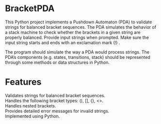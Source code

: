 # BracketPDA
This Python project implements a Pushdown Automaton (PDA) to validate strings for balanced bracket sequences. The PDA simulates the behavior of a stack machine to check whether the brackets in a given string are properly balanced. Provide input strings when prompted. Make sure the input string starts and ends with an exclamation mark (!) .

The program should simulate the way a PDA would process strings. The PDA’s components (e.g. states, transitions, stack) should be represented through some methods or data structures in Python.


# Features <br />
Validates strings for balanced bracket sequences.  <br />
Handles the following bracket types: (), [], {}, <>.  <br />
Handles nested brackets.  <br />
Provides detailed error messages for invalid strings.  <br />
Implemented using Python.  <br />
